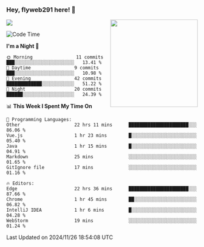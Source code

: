 ### Hey, flyweb291 here! 👋

![](https://metrics.lecoq.io/cherry291?template=classic&config.timezone=Asia%2FShanghai)
<img align='right' src="https://media.giphy.com/media/M9gbBd9nbDrOTu1Mqx/giphy.gif" width="230">
<!-- ![](https://github-readme-stats-ouuan.vercel.app/api?username=flyweb291&theme=dark&show_icons=true) -->

<!--START_SECTION:waka-->
![Code Time](http://img.shields.io/badge/Code%20Time-543%20hrs%208%20mins-blue)

**I'm a Night 🦉** 

```text
🌞 Morning                11 commits          ███░░░░░░░░░░░░░░░░░░░░░░   13.41 % 
🌆 Daytime                9 commits           ███░░░░░░░░░░░░░░░░░░░░░░   10.98 % 
🌃 Evening                42 commits          █████████████░░░░░░░░░░░░   51.22 % 
🌙 Night                  20 commits          ██████░░░░░░░░░░░░░░░░░░░   24.39 % 
```


📊 **This Week I Spent My Time On** 

```text
💬 Programming Languages: 
Other                    22 hrs 11 mins      ██████████████████████░░░   86.06 % 
Vue.js                   1 hr 23 mins        █░░░░░░░░░░░░░░░░░░░░░░░░   05.40 % 
Java                     1 hr 15 mins        █░░░░░░░░░░░░░░░░░░░░░░░░   04.91 % 
Markdown                 25 mins             ░░░░░░░░░░░░░░░░░░░░░░░░░   01.65 % 
GitIgnore file           17 mins             ░░░░░░░░░░░░░░░░░░░░░░░░░   01.16 % 

🔥 Editors: 
Edge                     22 hrs 36 mins      ██████████████████████░░░   87.66 % 
Chrome                   1 hr 45 mins        ██░░░░░░░░░░░░░░░░░░░░░░░   06.82 % 
IntelliJ IDEA            1 hr 6 mins         █░░░░░░░░░░░░░░░░░░░░░░░░   04.28 % 
WebStorm                 19 mins             ░░░░░░░░░░░░░░░░░░░░░░░░░   01.24 % 
```


 Last Updated on 2024/11/26 18:54:08 UTC
<!--END_SECTION:waka-->

<!--
**flyweb291/数字游牧人** is a ✨ _special_ ✨ repository because its `README.md` (this file) appears on your GitHub profile.

Here are some ideas to get you started:

- 🔭 I’m currently working on ...
- 🌱 I’m currently learning ...
- 👯 I’m looking to collaborate on ...
- 🤔 I’m looking for help with ...
- 💬 Ask me about ...
- 📫 How to reach me: ...
- 😄 Pronouns: ...
- ⚡ Fun fact: ...
-->

